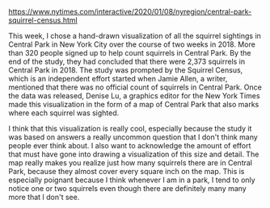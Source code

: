 https://www.nytimes.com/interactive/2020/01/08/nyregion/central-park-squirrel-census.html

This week, I chose a hand-drawn visualization of all the squirrel sightings in Central Park in New York City over the course of two weeks in 2018. More than 320 people signed up to help count squirrels in Central Park. By the end of the study, they had concluded that there were 2,373 squirrels in Central Park in 2018. The study was prompted by the Squirrel Census, which is an independent effort started when Jamie Allen, a writer, mentioned that there was no official count of squirrels in Central Park. Once the data was released, Denise Lu, a graphics editor for the New York Times made this visualization in the form of a map of Central Park that also marks where each squirrel was sighted.

I think that this visualization is really cool, especially because the study it was based on answers a really uncommon question that I don't think many people ever think about. I also want to acknowledge the amount of effort that must have gone into drawing a visualization of this size and detail. The map really makes you realize just how many squirrels there are in Central Park, because they almost cover every square inch on the map. This is especially poignant because I think whenever I am in a park, I tend to only notice one or two squirrels even though there are definitely many many more that I don't see. 

